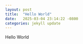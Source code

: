 ```yaml
---
layout: post
title:  "Hello World"
date:   2025-03-04 23:14:22 -0800
categories: jekyll update
---
```

Hello World